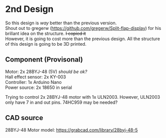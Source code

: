 # 2nd Design
So this design is *way* better than the previous version.  
Shout out to gregerw (https://github.com/gregerw/Split-flap-display) for his brillant idea on the structure. ~~I copied it~~  
However, it is going to cost more than the previous design. All the structure of this design is going to be 3D printed.  

  

## Component (Provisonal)  
Motor: 2x 28BYJ-48 (5V) *should be ok?*  
Hall effect sensor: 2x KY-003  
Controller: 1x Arduino Nano  
Power source: 2x 18650 in serial

Trying to control 2x 28BYJ-48 motor with 1x ULN2003. However, ULN2003 only have 7 in and out pins. 74HC959 may be needed?  

  

## CAD source  
28BYJ-48 Motor model: https://grabcad.com/library/28byj-48-5
